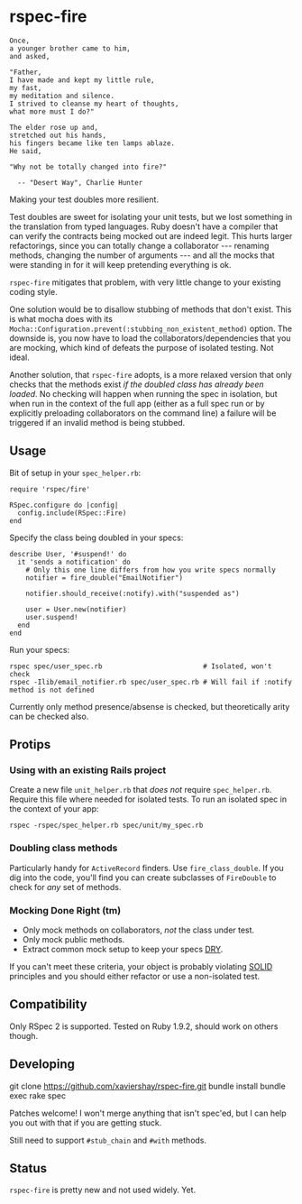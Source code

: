rspec-fire
==========

    Once,
    a younger brother came to him,
    and asked,

    "Father,
    I have made and kept my little rule,
    my fast,
    my meditation and silence.
    I strived to cleanse my heart of thoughts,
    what more must I do?"

    The elder rose up and,
    stretched out his hands,
    his fingers became like ten lamps ablaze.
    He said,

    "Why not be totally changed into fire?"

      -- "Desert Way", Charlie Hunter

Making your test doubles more resilient.

Test doubles are sweet for isolating your unit tests, but we lost something in the translation from typed languages. Ruby doesn't have a compiler that can verify the contracts being mocked out are indeed legit. This hurts larger refactorings, since you can totally change a collaborator --- renaming methods, changing the number of arguments --- and all the mocks that were standing in for it will keep pretending everything is ok.

`rspec-fire` mitigates that problem, with very little change to your existing coding style.

One solution would be to disallow stubbing of methods that don't exist. This is what mocha does with its `Mocha::Configuration.prevent(:stubbing_non_existent_method)` option. The downside is, you now have to load the collaborators/dependencies that you are mocking, which kind of defeats the purpose of isolated testing. Not ideal.

Another solution, that `rspec-fire` adopts, is a more relaxed version that only checks that the methods exist _if the doubled class has already been loaded_. No checking will happen when running the spec in isolation, but when run in the context of the full app (either as a full spec run or by explicitly preloading collaborators on the command line) a failure will be triggered if an invalid method is being stubbed.

Usage
-----

Bit of setup in your `spec_helper.rb`:

    require 'rspec/fire'

    RSpec.configure do |config|
      config.include(RSpec::Fire)
    end

Specify the class being doubled in your specs:

    describe User, '#suspend!' do
      it 'sends a notification' do
        # Only this one line differs from how you write specs normally
        notifier = fire_double("EmailNotifier")

        notifier.should_receive(:notify).with("suspended as")

        user = User.new(notifier)
        user.suspend!
      end
    end

Run your specs:

    rspec spec/user_spec.rb                         # Isolated, won't check
    rspec -Ilib/email_notifier.rb spec/user_spec.rb # Will fail if :notify method is not defined

Currently only method presence/absense is checked, but theoretically arity can be checked also.

Protips
-------

### Using with an existing Rails project

Create a new file `unit_helper.rb` that _does not_ require `spec_helper.rb`. Require this file where needed for isolated tests. To run an isolated spec in the context of your app:

    rspec -rspec/spec_helper.rb spec/unit/my_spec.rb

### Doubling class methods

Particularly handy for `ActiveRecord` finders. Use `fire_class_double`. If you dig into the code, you'll find you can create subclasses of `FireDouble` to check for *any* set of methods.

### Mocking Done Right (tm)

* Only mock methods on collaborators, _not_ the class under test.
* Only mock public methods.
* Extract common mock setup to keep your specs [DRY](http://en.wikipedia.org/wiki/DRY).

If you can't meet these criteria, your object is probably violating [SOLID](http://en.wikipedia.org/wiki/SOLID) principles and you should either refactor or use a non-isolated test.

Compatibility
-------------

Only RSpec 2 is supported. Tested on Ruby 1.9.2, should work on others though.

Developing
----------

git clone https://github.com/xaviershay/rspec-fire.git
bundle install
bundle exec rake spec

Patches welcome! I won't merge anything that isn't spec'ed, but I can help you out with that if you are getting stuck.

Still need to support `#stub_chain` and `#with` methods.

Status
------

`rspec-fire` is pretty new and not used widely. Yet.
